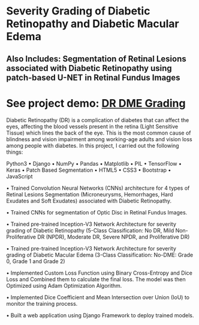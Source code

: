 # Severity Grading of Diabetic Retinopathy and Diabetic Macular Edema
## Also Includes: Segmentation of Retinal Lesions associated with Diabetic Retinopathy using patch-based U-NET in Retinal Fundus Images

# See project demo: [DR DME Grading](https://youtu.be/ksnPtXhDN5M)

Diabetic Retinopathy (DR) is a complication of diabetes that can affect the eyes, affecting the blood vessels present in the retina (Light Sensitive Tissue) which lines the back of the eye. This is the most common cause of blindness and vision impairment among working-age adults and vision loss among people with diabetes. In this project, I carried out the following things:

Python3 • Django • NumPy • Pandas • Matplotlib • PIL • TensorFlow • Keras • Patch Based Segmentation • HTML5 • CSS3 • Bootstrap • JavaScript

• Trained Convolution Neural Networks (CNNs) architecture for 4 types of Retinal Lesions Segmentation (Microneurysms, Hemorrhages, Hard Exudates and Soft Exudates) associated with Diabetic Retinopathy.

• Trained CNNs for segmentation of Optic Disc in Retinal Fundus Images.

• Trained pre-trained Inception-V3 Network Architecture for severity grading of Diabetic Retinopathy (5-Class Classification: No DR, Mild Non-Proliferative DR (NPDR), Moderate DR, Severe NPDR, and Proliferative DR)

• Trained pre-trained Inception-V3 Network Architecture for severity grading of Diabetic Macular Edema (3-Class Classification: No-DME: Grade 0, Grade 1 and Grade 2)

• Implemented Custom Loss Function using Binary Cross-Entropy and Dice Loss and Combined them to calculate the final loss. The model was then Optimized using Adam Optimization Algorithm.

• Implemented Dice Coefficient and Mean Intersection over Union (IoU) to monitor the training process.

• Built a web application using Django Framework to deploy trained models.

